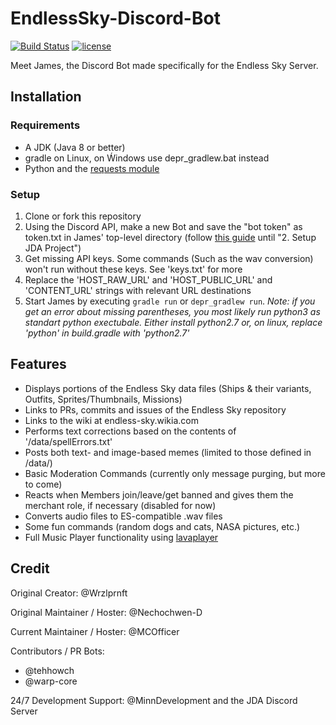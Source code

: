 # EndlessSky-Discord-Bot
[![Build Status](https://travis-ci.org/MCOfficer/EndlessSky-Discord-Bot.svg?branch=master)](https://travis-ci.org/MCOfficer/EndlessSky-Discord-Bot)
[![license](https://img.shields.io/aur/license/yaourt.svg)](https://github.com/MCOfficer/EndlessSky-Discord-Bot/tree/master/LICENSE)

Meet James, the Discord Bot made specifically for the Endless Sky Server.

## Installation
### Requirements
- A JDK (Java 8 or better)
- gradle on Linux, on Ẃindows use depr_gradlew.bat instead
- Python and the [requests module](http://docs.python-requests.org/en/master/)
### Setup
1. Clone or fork this repository
2. Using the Discord API, make a new Bot and save the "bot token" as token.txt in James' top-level directory (follow [this guide](https://github.com/DV8FromTheWorld/JDA/wiki/3%29-Getting-Started) until "2. Setup JDA Project")
3. Get missing API keys. Some commands (Such as the wav conversion) won't run without these keys. See 'keys.txt' for more
4. Replace the 'HOST_RAW_URL' and 'HOST_PUBLIC_URL' and 'CONTENT_URL' strings with relevant URL destinations
5. Start James by executing `gradle run` or `depr_gradlew run`. *Note: if you get an error about missing parentheses, you most likely run python3 as standart python exectubale. Either install python2.7 or, on linux, replace 'python' in build.gradle with 'python2.7'*

## Features
- Displays portions of the Endless Sky data files (Ships & their variants, Outfits, Sprites/Thumbnails, Missions)
- Links to PRs, commits and issues of the Endless Sky repository
- Links to the wiki at endless-sky.wikia.com
- Performs text corrections based on the contents of '/data/spellErrors.txt'
- Posts both text- and image-based memes (limited to those defined in /data/)
- Basic Moderation Commands (currently only message purging, but more to come)
- Reacts when Members join/leave/get banned and gives them the merchant role, if necessary (disabled for now)
- Converts audio files to ES-compatible .wav files
- Some fun commands (random dogs and cats, NASA pictures, etc.)
- Full Music Player functionality using [lavaplayer](https://github.com/sedmelluq/lavaplayer)

## Credit
Original Creator: @Wrzlprnft

Original Maintainer / Hoster: @Nechochwen-D

Current Maintainer / Hoster: @MCOfficer

Contributors / PR Bots:
 - @tehhowch
 - @warp-core

24/7 Development Support: @MinnDevelopment and the JDA Discord Server
